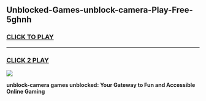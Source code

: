 
## Unblocked-Games-unblock-camera-Play-Free-5ghnh
<h3>
<a href="https://premium76.site?title=unblock-camera&ref=19M">CLICK TO PLAY</a></h3>
<hr>

<h3>
<a href="https://premium76.site?title=unblock-camera&ref=19M">CLICK 2 PLAY</a>
  
</h3>

<a href="https://premium76.site?title=unblock-camera&ref=19M"><img src="https://clearcache.store/games.png"></a>


**unblock-camera games unblocked: Your Gateway to Fun and Accessible Online Gaming**
